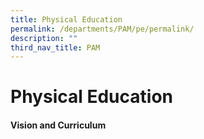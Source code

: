 ```yaml
---
title: Physical Education
permalink: /departments/PAM/pe/permalink/
description: ""
third_nav_title: PAM
---
```

Physical Education 
===================
#### **Vision and Curriculum**
